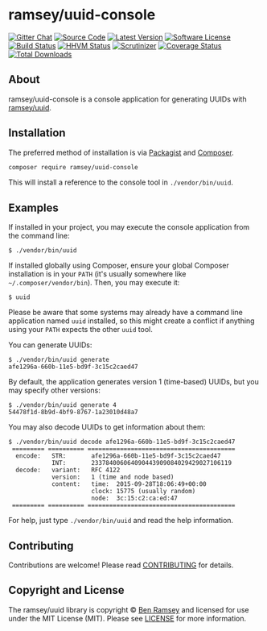 # ramsey/uuid-console

[![Gitter Chat](https://img.shields.io/badge/gitter-join_chat-brightgreen.svg?style=flat-square)](https://gitter.im/ramsey/uuid)
[![Source Code](http://img.shields.io/badge/source-ramsey/uuid--console-blue.svg?style=flat-square)](https://github.com/ramsey/uuid-console)
[![Latest Version](https://img.shields.io/github/release/ramsey/uuid-console.svg?style=flat-square)](https://github.com/ramsey/uuid-console/releases)
[![Software License](https://img.shields.io/badge/license-MIT-brightgreen.svg?style=flat-square)](https://github.com/ramsey/uuid-console/blob/master/LICENSE)
[![Build Status](https://img.shields.io/travis/ramsey/uuid-console/master.svg?style=flat-square)](https://travis-ci.org/ramsey/uuid-console)
[![HHVM Status](https://img.shields.io/hhvm/ramsey/uuid-console.svg?style=flat-square)](http://hhvm.h4cc.de/package/ramsey/uuid-console)
[![Scrutinizer](https://img.shields.io/scrutinizer/g/ramsey/uuid-console/master.svg?style=flat-square)](https://scrutinizer-ci.com/g/ramsey/uuid-console/)
[![Coverage Status](https://img.shields.io/coveralls/ramsey/uuid-console/master.svg?style=flat-square)](https://coveralls.io/r/ramsey/uuid-console?branch=master)
[![Total Downloads](https://img.shields.io/packagist/dt/ramsey/uuid-console.svg?style=flat-square)](https://packagist.org/packages/ramsey/uuid-console)

## About

ramsey/uuid-console is a console application for generating UUIDs with
[ramsey/uuid](ramsey-uuid).

## Installation

The preferred method of installation is via [Packagist][] and [Composer][].

```bash
composer require ramsey/uuid-console
```

This will install a reference to the console tool in `./vendor/bin/uuid`.

## Examples

If installed in your project, you may execute the console application from the
command line:

    $ ./vendor/bin/uuid

If installed globally using Composer, ensure your global Composer installation
is in your `PATH` (it's usually somewhere like `~/.composer/vendor/bin`). Then,
you may execute it:

    $ uuid

Please be aware that some systems may already have a command line application
named `uuid` installed, so this might create a conflict if anything using your
`PATH` expects the other `uuid` tool.

You can generate UUIDs:

    $ ./vendor/bin/uuid generate
    afe1296a-660b-11e5-bd9f-3c15c2caed47

By default, the application generates version 1 (time-based) UUIDs, but you may
specify other versions:

    $ ./vendor/bin/uuid generate 4
    54478f1d-8b9d-4bf9-8767-1a23010d48a7

You may also decode UUIDs to get information about them:

    $ ./vendor/bin/uuid decode afe1296a-660b-11e5-bd9f-3c15c2caed47
     ========= ========== =========================================
      encode:   STR:       afe1296a-660b-11e5-bd9f-3c15c2caed47
                INT:       233784006064090443909084029429027106119
      decode:   variant:   RFC 4122
                version:   1 (time and node based)
                content:   time:  2015-09-28T18:06:49+00:00
                           clock: 15775 (usually random)
                           node:  3c:15:c2:ca:ed:47
     ========= ========== =========================================

For help, just type `./vendor/bin/uuid` and read the help information.

## Contributing

Contributions are welcome! Please read [CONTRIBUTING][] for details.

## Copyright and License

The ramsey/uuid library is copyright © [Ben Ramsey](https://benramsey.com/) and
licensed for use under the MIT License (MIT). Please see [LICENSE][] for more
information.


[ramsey-uuid]: https://github.com/ramsey/uuid
[packagist]: https://packagist.org/packages/ramsey/uuid
[composer]: http://getcomposer.org/
[contributing]: https://github.com/ramsey/uuid-console/blob/master/CONTRIBUTING.md
[license]: https://github.com/ramsey/uuid-console/blob/master/LICENSE
